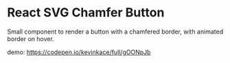 # React SVG Chamfer Button

Small component to render a button with a chamfered border, with animated border on hover.

demo: https://codepen.io/kevinkace/full/gOONpJb
